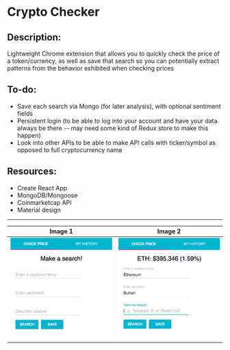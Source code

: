 # Crypto Checker
## Description:
Lightweight Chrome extension that allows you to quickly check the price of a token/currency, as well as save that search so you can potentially extract patterns from the behavior exhibited when checking prices

## To-do:
* Save each search via Mongo (for later analysis), with optional sentiment fields
* Persistent login (to be able to log into your account and have your data always be there -- may need some kind of Redux store to make this happen)
* Look into other APIs to be able to make API calls with ticker/symbol as opposed to full cryptocurrency name

## Resources:
* Create React App
* MongoDB/Mongoose
* Coinmarketcap API
* Material design

---

Image 1             |  Image 2
:-------------------------:|:-------------------------:
![Image 1](./screenshots/Screenshot1.png?raw=true "Image 1")   |  ![Image 2](./screenshots/Screenshot2.png?raw=true "Image 2") 